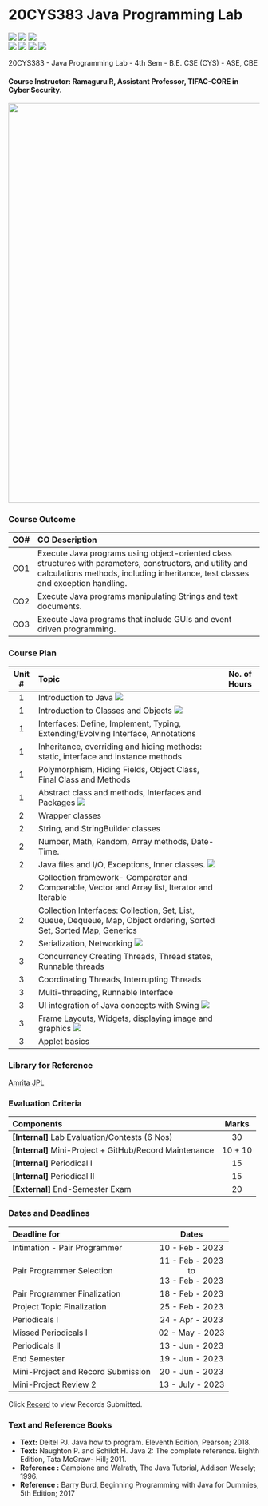 # 20CYS383 Java Programming Lab
![](https://img.shields.io/badge/Batch-21CYS-lightgreen) ![](https://img.shields.io/badge/UG-blue) ![](https://img.shields.io/badge/Subject-JPL-blue) <br/>
![](https://img.shields.io/badge/Practical-3-orange) ![](https://img.shields.io/badge/Credits-1-orange) ![](https://img.shields.io/badge/Tools-IntelliJ-brown) ![](https://img.shields.io/badge/-HPOJ-brown)

20CYS383 - Java Programming Lab - 4th Sem - B.E. CSE (CYS) - ASE, CBE

#### Course Instructor:  Ramaguru R, Assistant Professor, TIFAC-CORE in Cyber Security.

<p align="center">
  <img src="Assets/images/JPL_Class.jpg" width="800">
</p>

### Course Outcome

| CO#  | CO Description |
|:------:|:----------------|
| CO1 | Execute Java programs using object-oriented class structures with parameters, constructors, and utility and calculations methods, including inheritance, test classes and exception handling. |
| CO2 | Execute Java programs manipulating Strings and text documents. |
| CO3 | Execute Java programs that include GUIs and event driven programming. |

### Course Plan 

| Unit # | Topic | No. of Hours |
|:------:|:-------|:------------:|
|    1   |  Introduction to Java ![](https://img.shields.io/badge/-Completed-green) | |
|    1   |  Introduction to Classes and Objects ![](https://img.shields.io/badge/-Completed-green)  |  | 
|    1   |  Interfaces: Define, Implement, Typing, Extending/Evolving Interface, Annotations |  | 
|    1   |  Inheritance, overriding and hiding methods: static, interface and instance methods |   | 
|    1   |  Polymorphism, Hiding Fields, Object Class, Final Class and Methods |   | 
|    1   |  Abstract class and methods, Interfaces and Packages ![](https://img.shields.io/badge/-Completed-green)  |   | 
|    2   |  Wrapper classes |   | 
|    2   |  String, and StringBuilder classes |   | 
|    2   |  Number, Math, Random, Array methods, Date-Time. |   | 
|    2   |  Java files and I/O, Exceptions, Inner classes. ![](https://img.shields.io/badge/-Completed-green)  |  | 
|    2   |  Collection framework- Comparator and Comparable, Vector and Array list, Iterator and Iterable |  | 
|    2   |  Collection Interfaces: Collection, Set, List, Queue, Dequeue, Map, Object ordering, Sorted Set, Sorted Map, Generics |    | 
|    2   |  Serialization, Networking  ![](https://img.shields.io/badge/-Completed-green) |   | 
|    3   |  Concurrency Creating Threads, Thread states, Runnable threads |  | 
|    3   |  Coordinating Threads, Interrupting Threads |     | 
|    3   |  Multi-threading, Runnable Interface |  | 
|    3   |  UI integration of Java concepts with Swing ![](https://img.shields.io/badge/-Completed-green)  |   |
|    3   |  Frame Layouts, Widgets, displaying image and graphics ![](https://img.shields.io/badge/-Completed-green)  |   | 
|    3   |  Applet basics |  |

### Library for Reference

[Amrita JPL](lib/)

### Evaluation Criteria

| Components | Marks |
|:----------|:-----:|
| **[Internal]** Lab Evaluation/Contests (6 Nos) | 30 |
| **[Internal]** Mini-Project + GitHub/Record Maintenance | 10 + 10 |
| **[Internal]** Periodical I | 15 |
| **[Internal]** Periodical II | 15 |
| **[External]** End-Semester Exam | 20 |

### Dates and Deadlines

| Deadline for | Dates |
|:------------|:-----:|
| Intimation - Pair Programmer | 10 - Feb - 2023 |
| Pair Programmer Selection | 11 - Feb - 2023 <br> to <br> 13 - Feb - 2023 |
| Pair Programmer Finalization | 18 - Feb - 2023 |
| Project Topic Finalization | 25 - Feb - 2023 |
| Periodicals I | 24 - Apr - 2023  |
| Missed Periodicals I | 02 - May - 2023  |
| Periodicals II | 13 - Jun - 2023 |
| End Semester | 19 - Jun - 2023 |
| Mini-Project and Record Submission | 20 - Jun - 2023 |
| Mini-Project Review 2 | 13 - July - 2023 |

Click [Record](Records/21CYS) to view Records Submitted.

### Text and Reference Books
- **Text:** Deitel PJ. Java how to program. Eleventh Edition, Pearson; 2018.
- **Text:** Naughton P. and Schildt H. Java 2: The complete reference. Eighth Edition, Tata McGraw- Hill; 2011.
- **Reference :** Campione and Walrath, The Java Tutorial, Addison Wesely; 1996.
- **Reference :** Barry Burd, Beginning Programming with Java for Dummies, 5th Edition; 2017
